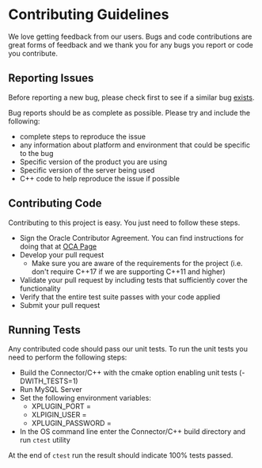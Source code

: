 # Contributing Guidelines

We love getting feedback from our users. Bugs and code contributions are great forms of feedback and we thank you for any bugs you report or code you contribute.

## Reporting Issues

Before reporting a new bug, please check first to see if a similar bug [exists](https://bugs.mysql.com/search.php).

Bug reports should be as complete as possible.  Please try and include the following:

* complete steps to reproduce the issue
* any information about platform and environment that could be specific to the bug  
* Specific version of the product you are using
* Specific version of the server being used
* C++ code to help reproduce the issue if possible

## Contributing Code

Contributing to this project is easy. You just need to follow these steps.

* Sign the Oracle Contributor Agreement. You can find instructions for doing that at [OCA Page](https://www.oracle.com/technetwork/community/oca-486395.html)
* Develop your pull request
  * Make sure you are aware of the requirements for the project (i.e. don't require C++17 if we are supporting C++11 and higher)
* Validate your pull request by including tests that sufficiently cover the functionality
* Verify that the entire test suite passes with your code applied
* Submit your pull request

## Running Tests

Any contributed code should pass our unit tests.
To run the unit tests you need to perform the following steps:

* Build the Connector/C++ with the cmake option enabling unit tests (-DWITH_TESTS=1)
* Run MySQL Server
* Set the following environment variables:
  * XPLUGIN_PORT = <the port number of XPlugin in MySQL Server>
  * XLPIGIN_USER = <MySQL user name>
  * XPLUGIN_PASSWORD = <MySQL password>
* In the OS command line enter the Connector/C++ build directory and run `ctest` utility

At the end of `ctest` run the result should indicate 100% tests passed.
